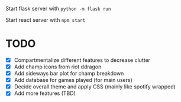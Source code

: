 
Start flask server with `python -m flask run`

Start react server with `npm start`



# TODO

- [x] Compartmentalize different features to decrease clutter
- [x] Add champ icons from riot ddragon
- [x] Add sideways bar plot for champ breakdown
- [x] Add database for games played (for main users)
- [x] Decide overall theme and apply CSS (mainly like spotify wrapped)
- [x] Add more features (TBD)